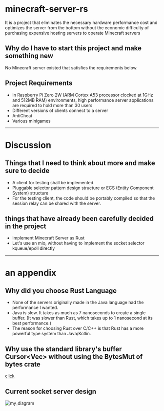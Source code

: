 # minecraft-server-rs
It is a project that eliminates the necessary hardware performance cost and optimizes the server from the bottom without the economic difficulty of purchasing expensive hosting servers to operate Minecraft servers

## Why do I have to start this project and make something new
No Minecraft server existed that satisfies the requirements below.

## Project Requirements
- In Raspberry Pi Zero 2W (ARM Cortex A53 processor clocked at 1GHz and 512MB RAM) environments, high performance server applications are required to hold more than 30 users
- Different versions of clients connect to a server
- AntiCheat
- Various minigames

---

# Discussion 

## Things that I need to think about more and make sure to decide 
- A client for testing shall be implemented.
- Pluggable selector pattern design structure or ECS (Entity Component System) structure
- For the testing client, the code should be portably compiled so that the session relay can be shared with the server.

## things that have already been carefully decided in the project 
- Implement Minecraft Server as Rust
- Let's use an mio, without having to implement the socket selector kqueue/epoll directly 

---

# an appendix 

## Why did you choose Rust Language
- None of the servers originally made in the Java language had the performance I wanted.
- Java is slow. It takes as much as 7 nanoseconds to create a single buffer. (It was slower than Rust, which takes up to 1 nanosecond at its best performance.)
- The reason for choosing Rust over C/C++ is that Rust has a more powerful type system than Java/Kotlin.

## Why use the standard library's buffer Cursor<Vec<u8>> without using the BytesMut of bytes crate
[click](https://github.com/Bruce0203/BytesMut_vs_Cursor_Vec_benchmark)


## Current socket server design
![my_diagram](https://github.com/Bruce0203/minecraft-server-rs/assets/56539682/0f3c4cdb-71ec-4717-901a-90422650bacd)

